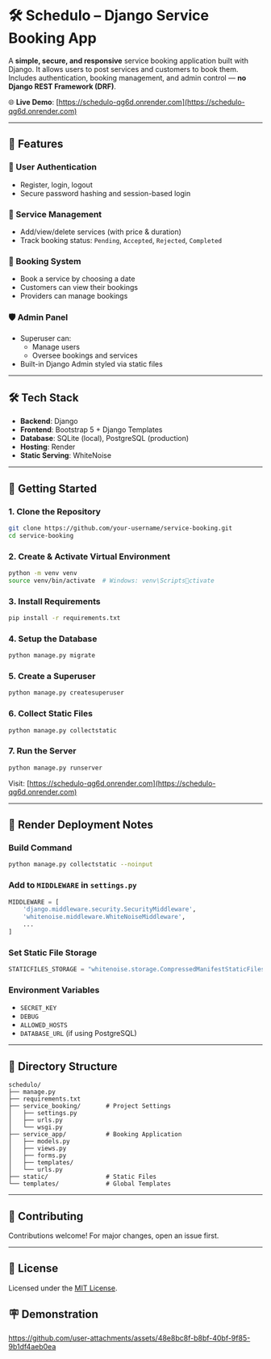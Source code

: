 
# 🛠 Schedulo – Django Service Booking App

A **simple, secure, and responsive** service booking application built with Django. It allows users to post services and customers to book them. Includes authentication, booking management, and admin control — **no Django REST Framework (DRF)**.

🌐 **Live Demo**: [https://schedulo-qg6d.onrender.com](https://schedulo-qg6d.onrender.com)

---

## 🌟 Features

### 👥 User Authentication
- Register, login, logout
- Secure password hashing and session-based login

### 🧾 Service Management
- Add/view/delete services (with price & duration)
- Track booking status: `Pending`, `Accepted`, `Rejected`, `Completed`

### 📅 Booking System
- Book a service by choosing a date
- Customers can view their bookings
- Providers can manage bookings

### 🛡 Admin Panel
- Superuser can:
  - Manage users
  - Oversee bookings and services
- Built-in Django Admin styled via static files

---

## 🛠 Tech Stack

- **Backend**: Django
- **Frontend**: Bootstrap 5 + Django Templates
- **Database**: SQLite (local), PostgreSQL (production)
- **Hosting**: Render
- **Static Serving**: WhiteNoise

---

## 🚀 Getting Started

### 1. Clone the Repository

```bash
git clone https://github.com/your-username/service-booking.git
cd service-booking
```

### 2. Create & Activate Virtual Environment

```bash
python -m venv venv
source venv/bin/activate  # Windows: venv\Scriptsctivate
```

### 3. Install Requirements

```bash
pip install -r requirements.txt
```

### 4. Setup the Database

```bash
python manage.py migrate
```

### 5. Create a Superuser

```bash
python manage.py createsuperuser
```

### 6. Collect Static Files

```bash
python manage.py collectstatic
```

### 7. Run the Server

```bash
python manage.py runserver
```

Visit: [https://schedulo-qg6d.onrender.com](https://schedulo-qg6d.onrender.com)

---

## 🔧 Render Deployment Notes

### Build Command

```bash
python manage.py collectstatic --noinput
```

### Add to `MIDDLEWARE` in `settings.py`

```python
MIDDLEWARE = [
    'django.middleware.security.SecurityMiddleware',
    'whitenoise.middleware.WhiteNoiseMiddleware',
    ...
]
```

### Set Static File Storage

```python
STATICFILES_STORAGE = "whitenoise.storage.CompressedManifestStaticFilesStorage"
```

### Environment Variables

- `SECRET_KEY`
- `DEBUG`
- `ALLOWED_HOSTS`
- `DATABASE_URL` (if using PostgreSQL)

---

## 📁 Directory Structure

```
schedulo/
├── manage.py
├── requirements.txt
├── service_booking/       # Project Settings
│   ├── settings.py
│   ├── urls.py
│   └── wsgi.py
├── service_app/           # Booking Application
│   ├── models.py
│   ├── views.py
│   ├── forms.py
│   ├── templates/
│   └── urls.py
├── static/                # Static Files
└── templates/             # Global Templates
```

---

## 🙌 Contributing

Contributions welcome! For major changes, open an issue first.

---

## 📜 License

Licensed under the [MIT License](https://opensource.org/licenses/MIT).

## 🪧 Demonstration



https://github.com/user-attachments/assets/48e8bc8f-b8bf-40bf-9f85-9b1df4aeb0ea


